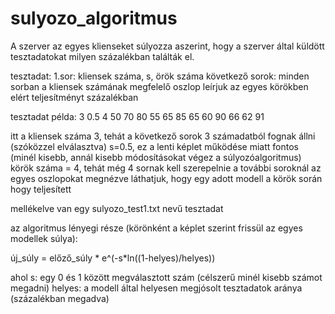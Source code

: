 # sulyozo_algoritmus
A szerver az egyes klienseket súlyozza aszerint, hogy a szerver által küldött tesztadatokat milyen százalékban találták el.



tesztadat:
1.sor: kliensek száma, s, örök száma
következő sorok: minden sorban a kliensek számának megfelelő oszlop leírjuk az egyes körökben elért teljesítményt százalékban

tesztadat példa:
3 0.5 4
50 70 80
55 65 85
65 60 90
66 62 91

itt a kliensek száma 3, tehát a következő sorok 3 számadatból fognak állni (szóközzel elválasztva)
s=0.5, ez a lenti képlet működése miatt fontos (minél kisebb, annál kisebb módosításokat végez a súlyozóalgoritmus)
körök száma = 4, tehát még 4 sornak kell szerepelnie
a további soroknál az egyes oszlopokat megnézve láthatjuk, hogy egy adott modell a körök során hogy teljesített 

mellékelve van egy sulyozo_test1.txt nevű tesztadat

az algoritmus lényegi része (körönként a képlet szerint frissül az egyes modellek súlya):

új_súly = előző_súly * e^(-s*ln((1-helyes)/helyes)) 

ahol
s: egy 0 és 1 között megválasztott szám (célszerű minél kisebb számot megadni)
helyes: a modell által helyesen megjósolt tesztadatok aránya (százalékban megadva)
